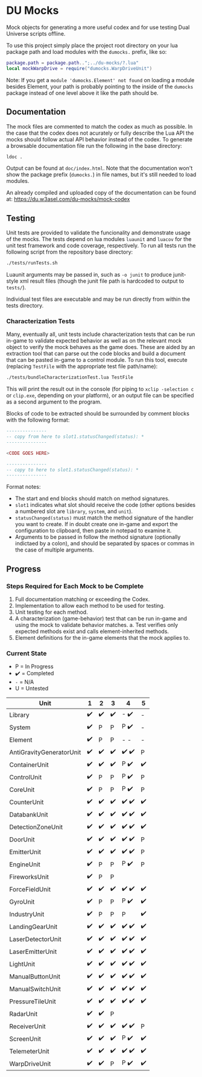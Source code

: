 # DU Mocks

Mock objects for generating a more useful codex and for use testing Dual Universe scripts offline.

To use this project simply place the project root directory on your lua package path and load modules with the `dumocks.` prefix, like so:

```lua
package.path = package.path..";../du-mocks/?.lua"
local mockWarpDrive = require("dumocks.WarpDriveUnit")
```

Note: If you get a `module 'dumocks.Element' not found` on loading a module besides Element, your path is probably pointing to the inside of the `dumocks` package instead of one level above it like the path should be.

## Documentation

The mock files are commented to match the codex as much as possible. In the case that the codex does not acurately or fully describe the Lua API the mocks should follow actual API behavior instead of the codex. To generate a browsable documentation file run the following in the base directory:

```sh
ldoc .
```

Output can be found at `doc/index.html`. Note that the documentation won't show the package prefix (`dumocks.`) in file names, but it's still needed to load modules.

An already compiled and uploaded copy of the documentation can be found at: https://du.w3asel.com/du-mocks/mock-codex

## Testing

Unit tests are provided to validate the funcionality and demonstrate usage of the mocks. The tests depend on lua modules `luaunit` and `luacov` for the unit test framework and code coverage, respectively. To run all tests run the following script from the repository base directory:

```sh
./tests/runTests.sh
```

Luaunit arguments may be passed in, such as `-o junit` to produce junit-style xml result files (though the junit file path is hardcoded to output to `tests/`).

Individual test files are executable and may be run directly from within the tests directory.

### Characterization Tests

Many, eventually all, unit tests include characterization tests that can be run in-game to validate expected behavior as well as on the relevant mock object to verify the mock behaves as the game does. These are aided by an extraction tool that can parse out the code blocks and build a document that can be pasted in-game to a control module. To run this tool, execute (replacing `TestFile` with the appropriate test file path/name):

```sh
./tests/bundleCharacterizationTest.lua TestFile
```

This will print the result out in the console (for piping to `xclip -selection c` or `clip.exe`, depending on your platform), or an output file can be specified as a second argument to the program.

Blocks of code to be extracted should be surrounded by comment blocks with the following format:

```lua
---------------
-- copy from here to slot1.statusChanged(status): *
---------------

<CODE GOES HERE>

---------------
-- copy to here to slot1.statusChanged(status): *
---------------
```

Format notes:

* The start and end blocks should match on method signatures. 
* `slot1` indicates what slot should receive the code (other options besides a numbered slot are `library`, `system`, and `unit`).
* `statusChanged(status)` must match the method signature of the handler you want to create. If in doubt create one in-game and export the configuration to clipboard, then paste in notepad to examine it.
* Arguments to be passed in follow the method signature (optionally indictaed by a colon), and should be separated by spaces or commas in the case of multiple arguments.

## Progress

### Steps Required for Each Mock to be Complete

1. Full documentation matching or exceeding the Codex.
2. Implementation to allow each method to be used for testing.
3. Unit testing for each method.
4. A characterization (game-behavior) test that can be run in-game and using the mock to validate behavior matches.
  a. Test verifies only expected methods exist and calls element-inherited methods.
5. Element definitions for the in-game elements that the mock applies to.

### Current State

* P = In Progress
* :heavy_check_mark: = Completed
* `-` = N/A
* U = Untested

| Unit | 1 | 2 | 3 | 4 | 5 |
| ---- | - | - | - | - | - |
| Library | :heavy_check_mark: | :heavy_check_mark: | :heavy_check_mark: | - :heavy_check_mark: | - |
| System | :heavy_check_mark: | P | P | P :heavy_check_mark: | - |
| Element | :heavy_check_mark: | P | P | - - | - |
| AntiGravityGeneratorUnit | :heavy_check_mark: | :heavy_check_mark: | :heavy_check_mark: | :heavy_check_mark: :heavy_check_mark: | P |
| ContainerUnit | :heavy_check_mark: | :heavy_check_mark: | :heavy_check_mark: | P :heavy_check_mark: | :heavy_check_mark: |
| ControlUnit | :heavy_check_mark: | P | P | P :heavy_check_mark: | P |
| CoreUnit | :heavy_check_mark: | P | P | P :heavy_check_mark: | P |
| CounterUnit | :heavy_check_mark: | :heavy_check_mark: | :heavy_check_mark: | :heavy_check_mark: :heavy_check_mark: | :heavy_check_mark: |
| DatabankUnit | :heavy_check_mark: | :heavy_check_mark: | :heavy_check_mark: | :heavy_check_mark: :heavy_check_mark: | :heavy_check_mark: |
| DetectionZoneUnit | :heavy_check_mark: | :heavy_check_mark: | :heavy_check_mark: | :heavy_check_mark: :heavy_check_mark: | :heavy_check_mark: |
| DoorUnit | :heavy_check_mark: | :heavy_check_mark: | :heavy_check_mark: | :heavy_check_mark: :heavy_check_mark: | P |
| EmitterUnit | :heavy_check_mark: | :heavy_check_mark: | :heavy_check_mark: | :heavy_check_mark: :heavy_check_mark: | P |
| EngineUnit | :heavy_check_mark: | P | P | P :heavy_check_mark: | P |
| FireworksUnit | :heavy_check_mark: | P | P | | |
| ForceFieldUnit | :heavy_check_mark: | :heavy_check_mark: | :heavy_check_mark: | :heavy_check_mark: :heavy_check_mark: | :heavy_check_mark: |
| GyroUnit | :heavy_check_mark: | P | P | P :heavy_check_mark: | :heavy_check_mark: |
| IndustryUnit | :heavy_check_mark: | P | P | P | :heavy_check_mark: |
| LandingGearUnit | :heavy_check_mark: | :heavy_check_mark: | :heavy_check_mark: | :heavy_check_mark: :heavy_check_mark: | :heavy_check_mark: |
| LaserDetectorUnit | :heavy_check_mark: | :heavy_check_mark: | :heavy_check_mark: | :heavy_check_mark: :heavy_check_mark: | :heavy_check_mark: |
| LaserEmitterUnit | :heavy_check_mark: | :heavy_check_mark: | :heavy_check_mark: | :heavy_check_mark: :heavy_check_mark: | :heavy_check_mark: |
| LightUnit | :heavy_check_mark: | :heavy_check_mark: | :heavy_check_mark: | :heavy_check_mark: :heavy_check_mark: | :heavy_check_mark: |
| ManualButtonUnit | :heavy_check_mark: | :heavy_check_mark: | :heavy_check_mark: | :heavy_check_mark: :heavy_check_mark: | :heavy_check_mark: |
| ManualSwitchUnit | :heavy_check_mark: | :heavy_check_mark: | :heavy_check_mark: | :heavy_check_mark: :heavy_check_mark: | :heavy_check_mark: |
| PressureTileUnit | :heavy_check_mark: | :heavy_check_mark: | :heavy_check_mark: | :heavy_check_mark: :heavy_check_mark: | :heavy_check_mark: |
| RadarUnit | :heavy_check_mark: | :heavy_check_mark: | P | | |
| ReceiverUnit | :heavy_check_mark: | :heavy_check_mark: | :heavy_check_mark: | :heavy_check_mark: :heavy_check_mark: | P |
| ScreenUnit | :heavy_check_mark: | :heavy_check_mark: | :heavy_check_mark:| P :heavy_check_mark: | :heavy_check_mark: |
| TelemeterUnit | :heavy_check_mark: | :heavy_check_mark: | :heavy_check_mark: | :heavy_check_mark: :heavy_check_mark: | :heavy_check_mark: |
| WarpDriveUnit | :heavy_check_mark: | :heavy_check_mark: | P | P :heavy_check_mark: | :heavy_check_mark: |
